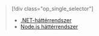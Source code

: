 > [!div class="op_single_selector"]
> * [.NET-háttérrendszer](../articles/app-service-mobile/app-service-mobile-dotnet-backend-how-to-use-server-sdk.md)
> * [Node.js háttérrendszer](../articles/app-service-mobile/app-service-mobile-node-backend-how-to-use-server-sdk.md)
> 
> 

